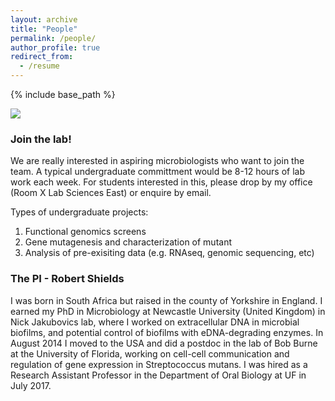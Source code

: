```yaml
---
layout: archive
title: "People"
permalink: /people/
author_profile: true
redirect_from:
  - /resume
---
```


{% include base_path %}

<img src='/images/500x300.png'>

### Join the lab!

We are really interested in aspiring microbiologists who want to join the team. A typical undergraduate committment would be 8-12 hours of lab work each week. For students interested in this, please drop by my office (Room X Lab Sciences East) or enquire by email.

Types of undergraduate projects:
1) Functional genomics screens
2) Gene mutagenesis and characterization of mutant
3) Analysis of pre-exisiting data (e.g. RNAseq, genomic sequencing, etc)

### The PI - Robert Shields

I was born in South Africa but raised in the county of Yorkshire in England. I earned my PhD in Microbiology at Newcastle University (United Kingdom) in Nick Jakubovics lab, where I worked on extracellular DNA in microbial biofilms, and potential control of biofilms with eDNA-degrading enzymes. In August 2014 I moved to the USA and did a postdoc in the lab of Bob Burne at the University of Florida, working on cell-cell communication and regulation of gene expression in Streptococcus mutans. I was hired as a Research Assistant Professor in the Department of Oral Biology at UF in July 2017.
